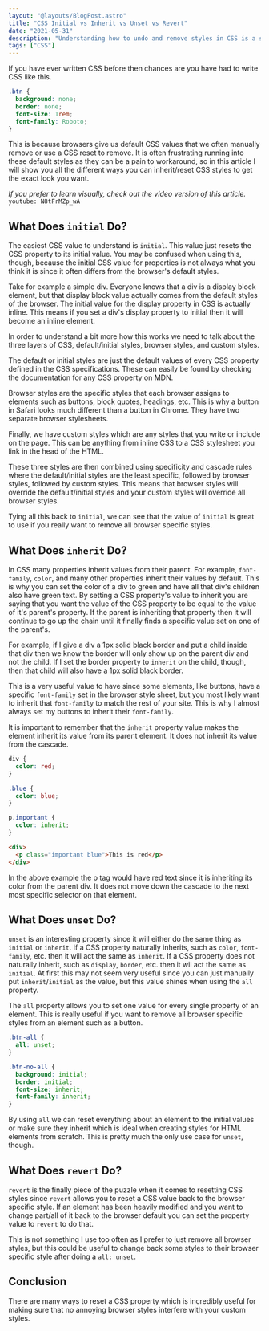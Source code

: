 ```yaml
---
layout: "@layouts/BlogPost.astro"
title: "CSS Initial vs Inherit vs Unset vs Revert"
date: "2021-05-31"
description: "Understanding how to undo and remove styles in CSS is a skill most developers never learn, but it is incredibly useful."
tags: ["CSS"]
---
```


If you have ever written CSS before then chances are you have had to write CSS like this.

```css
.btn {
  background: none;
  border: none;
  font-size: 1rem;
  font-family: Roboto;
}
```

This is because browsers give us default CSS values that we often manually remove or use a CSS reset to remove. It is often frustrating running into these default styles as they can be a pain to workaround, so in this article I will show you all the different ways you can inherit/reset CSS styles to get the exact look you want.

_If you prefer to learn visually, check out the video version of this article._
`youtube: N8tFrMZp_wA`

## What Does `initial` Do?

The easiest CSS value to understand is `initial`. This value just resets the CSS property to its initial value. You may be confused when using this, though, because the initial CSS value for properties is not always what you think it is since it often differs from the browser's default styles.

Take for example a simple div. Everyone knows that a div is a display block element, but that display block value actually comes from the default styles of the browser. The initial value for the display property in CSS is actually inline. This means if you set a div's display property to initial then it will become an inline element.

In order to understand a bit more how this works we need to talk about the three layers of CSS, default/initial styles, browser styles, and custom styles.

The default or initial styles are just the default values of every CSS property defined in the CSS specifications. These can easily be found by checking the documentation for any CSS property on MDN.

Browser styles are the specific styles that each browser assigns to elements such as buttons, block quotes, headings, etc. This is why a button in Safari looks much different than a button in Chrome. They have two separate browser stylesheets.

Finally, we have custom styles which are any styles that you write or include on the page. This can be anything from inline CSS to a CSS stylesheet you link in the head of the HTML.

These three styles are then combined using specificity and cascade rules where the default/initial styles are the least specific, followed by browser styles, followed by custom styles. This means that browser styles will override the default/initial styles and your custom styles will override all browser styles.

Tying all this back to `initial`, we can see that the value of `initial` is great to use if you really want to remove all browser specific styles.

## What Does `inherit` Do?

In CSS many properties inherit values from their parent. For example, `font-family`, `color`, and many other properties inherit their values by default. This is why you can set the color of a div to green and have all that div's children also have green text. By setting a CSS property's value to inherit you are saying that you want the value of the CSS property to be equal to the value of it's parent's property. If the parent is inheriting that property then it will continue to go up the chain until it finally finds a specific value set on one of the parent's.

For example, if I give a div a 1px solid black border and put a child inside that div then we know the border will only show up on the parent div and not the child. If I set the border property to `inherit` on the child, though, then that child will also have a 1px solid black border.

This is a very useful value to have since some elements, like buttons, have a specific `font-family` set in the browser style sheet, but you most likely want to inherit that `font-family` to match the rest of your site. This is why I almost always set my buttons to inherit their `font-family`.

It is important to remember that the `inherit` property value makes the element inherit its value from its parent element. It does not inherit its value from the cascade.

```css
div {
  color: red;
}

.blue {
  color: blue;
}

p.important {
  color: inherit;
}
```

```html
<div>
  <p class="important blue">This is red</p>
</div>
```

In the above example the p tag would have red text since it is inheriting its color from the parent div. It does not move down the cascade to the next most specific selector on that element.

## What Does `unset` Do?

`unset` is an interesting property since it will either do the same thing as `initial` or `inherit`. If a CSS property naturally inherits, such as `color`, `font-family`, etc. then it will act the same as `inherit`. If a CSS property does not naturally inherit, such as `display`, `border`, etc. then it wil act the same as `initial`. At first this may not seem very useful since you can just manually put `inherit`/`initial` as the value, but this value shines when using the `all` property.

The `all` property allows you to set one value for every single property of an element. This is really useful if you want to remove all browser specific styles from an element such as a button.

```css
.btn-all {
  all: unset;
}

.btn-no-all {
  background: initial;
  border: initial;
  font-size: inherit;
  font-family: inherit;
}
```

By using `all` we can reset everything about an element to the initial values or make sure they inherit which is ideal when creating styles for HTML elements from scratch. This is pretty much the only use case for `unset`, though.

## What Does `revert` Do?

`revert` is the finally piece of the puzzle when it comes to resetting CSS styles since `revert` allows you to reset a CSS value back to the browser specific style. If an element has been heavily modified and you want to change part/all of it back to the browser default you can set the property value to `revert` to do that.

This is not something I use too often as I prefer to just remove all browser styles, but this could be useful to change back some styles to their browser specific style after doing a `all: unset`.

## Conclusion

There are many ways to reset a CSS property which is incredibly useful for making sure that no annoying browser styles interfere with your custom styles.
